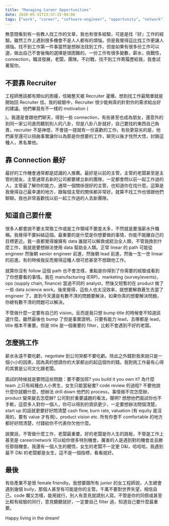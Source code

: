 ```yaml
---
title: "Managing Career Opportunities"
date: 2020-05-31T23:37:25-04:00
tags: ["work", "career", "software-engineer", "opportunity", "network"]
---
```


無意間看到有一些教人找工作的文章，我也有很多經驗，可是是找『好』工作的經驗。雖然工作上遇到很多機會不是人人都有的煩惱，但是我覺得這比找工作更讓人煩惱。找不到工作第一件事當然是想辦法找到工作，但是如果有很多份工作可以選，做出自己不會後悔的選擇是很困難的。一份工作有很多變數，薪水，挑戰性，connection，職涯發展，老闆，團隊。不討戰，找不到工作寄履歷給我，我會試著幫你。

<!--more-->

## 不要靠 Recruiter

工程師應該都有類似的困擾，信箱整天被 Recruiter 灌爆。想到找工作最簡單就是開始回 Recruiter 信。我的經驗中，Recruiter 很少能夠真的針對你的需求給出好的建議。他們畢竟有不一樣的 motivation ($$$$)。我還是會跟他們聊天，得到一些 connection，有些甚至也成為朋友，還意外的到同一家公司進而聽到別人的八卦，但是八卦八卦就好，自己要找的東西自己負責，recruiter 不是神燈，不會搓一搓就有一份喜歡的工作。有些更惡劣的是，他們甚至還可以扭曲事實讓你以為那是你想要的工作，聊完以後才恍然大悟，封鎖這種人，黑名單他。

## 靠 Connection 最好

最好的工作機會通常都是認識的人推薦。最好是以前的主管，主管的老闆甚至是主管的朋友。主管通常去新的公司都要建立新的團隊，一定都會問以前一起工作過的人。主管最了解你的能力，通常一個關係很好的主管，也知道你在找什麼。這算是我覺得自己最幸運的地方，跟每個主管的關係都非常好。就算不找工作也很跟他們聊聊。我也非常喜歡找以前一起工作過的人去新團隊。

## 知道自己要什麼

很多人都會說不要太常換工作或是工作領域不要差太多，不然就是要漲薪水升職稱。我覺得不要糾結這個。最重要的是什麼是你想要做的事情，你能不能離自己的目標更近。我一直都覺得誰擁有 data 誰就可以解救或統治全人類，不管我換到什麼工作，我就是要想辦法使用 data 幫助全人類。正常 linear 的 path 可能從 engineer 然後朝 senior engineer 前進，然後朝 lead 前進，然後一生一世 linear 的前進。有的時候我反而覺得這種人很可悲甚至不想跟他工作。

就算你沒有 follow 這個 path 也不會怎樣，重點是你得到了你需要的經驗或看到了你想要看的事情。我在 manufacturing (ERP)，marketing (survey/events)，ops (supply chain, finance) 當過不同的 analyst，然後又短暫的在 product 做了一些 data science work。後來覺得，這些人也太沒效率，就想要解救蒼生去當了 engineer 了。直到今天還是有數不清的問題要解決，如果你真的想要解決問題，你總有數不清的問題可以解決。

不管做什麼一定要有自己的 vision。反而是我只想 bump title 的時候會不知道該選什麼。雖然最後也 bump 了但是事實證明，只要有能力 lead，去哪都是 lead，title 根本不重要。但是 title 是一個重要的 filter，比較不會遇到不好的老闆。

## 怎麼挑工作

薪水永遠不要吃虧，negotiate 到公司哭都不要吃虧。除此之外錢對我來說只是一個小小的因素，因為真的想請你的大家都出的起這個你的錢。我對挑工作最有心得的其實是公司文化跟老闆。

面試的時候就是要問這些問題：要不要加班? you build it you own it? 為什麼 team 上只有純種白人小男生，女生只能當秘書? code review 的過程? 不要他說什麼你就聽什麼，想辦法 drill down 他們的 process，事情做不完怎麼辦，product 變來變去怎麼辦? 公司對於重要議題的看法，聲明? 想想他們面試你也不手軟，這麼多人對你一個人，你可以得到的資訊更少，一定要想辦法問個清楚。start up 的話就更要好好問清楚 cash flow, burn rate, valuation (有 equity 是沒用的，要有 value 才有用)，product vision etc. 所有你會不 comfortable 的地方都好好問清楚，付錢給你不代表你欠他什麼。

說實話，不管做什麼工作，老闆最重要。好的老闆是你人生的跳板，不管是工作上甚至是 career/network 可以給你很多特別機會。厲害的人是遇到對的機會並且勝任那個機會。我還有一個人生的體悟，女生的老闆不一定更 D&I，哈哈哈，我遇到最不 D&I 的老闆都是女生，這不是一個指標，看看就好。

## 最後

有些產業不是很 female friendly。我想要跟所有 junior 的女工程師說，人生總會遇到幾個 bully，那個人甚至有可能是你的主管。千萬不要對世界失望，相信自己。code 爛又怎樣，能用就行，別人有意見就請別人寫。不管是你的同儕或甚至比較有經驗的同行，意見聽聽就好，一定要自己 filter 過，知道自己要什麼最重要。

Happy living in the dream!
